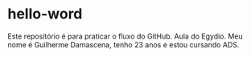 # hello-word
Este repositório é para praticar o fluxo do GitHub. Aula do Egydio.
Meu nome é Guilherme Damascena, tenho 23 anos e estou cursando ADS.
